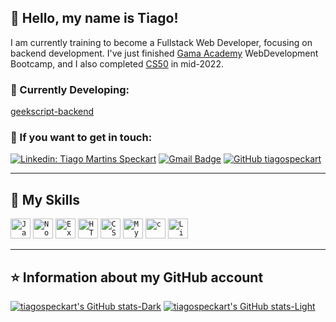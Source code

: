 ## 🐧 Hello, my name is <strong>Tiago!</strong>
I am currently training to become a Fullstack Web Developer, focusing on backend development. I've just finished [Gama Academy](https://www.gama.academy/gama-experience/desenvolvimento-web) WebDevelopment Bootcamp, and I also completed [CS50](https://cs50.harvard.edu/x/2022/) in mid-2022.

### 🔭 Currently Developing:
[geekscript-backend](https://github.com/tiagospeckart/geekscript-backend)

### 💬 If you want to get in touch:

[![Linkedin: Tiago Martins Speckart](https://img.shields.io/badge/-Tiago_Martins_Speckart-blue?style=flat-square&logo=Linkedin&logoColor=white&link=https://www.linkedin.com/in/tiago-martins-speckart-27b518247/)](https://www.linkedin.com/in/tiago-martins-speckart-27b518247/)
[![Gmail Badge](https://img.shields.io/badge/-tiagospeckart@gmail.com-006bed?style=flat-square&logo=Gmail&logoColor=white&link=mailto:tiagospeckart@gmail.com)](mailto:tiagospeckart@gmail.com)
[![GitHub tiagospeckart]( https://img.shields.io/github/followers/tiagospeckart?label=follow&style=social)](https://github.com/tiagospeckart)

----

## 🚀 My Skills

<code><img height="32" src="https://img.shields.io/badge/JavaScript-323330?style=for-the-badge&logo=javascript&logoColor=F7DF1E" alt="Javascript"/></code>
<code><img height="32" src="https://img.shields.io/badge/Node.js-43853D?style=for-the-badge&logo=node.js&logoColor=white" alt="Nodejs"/></code>
<code><img height="32" src="https://img.shields.io/badge/Express.js-404D59?style=for-the-badge" alt="Express.js"/></code>
<code><img height="32" src="https://img.shields.io/badge/HTML5-E34F26?style=for-the-badge&logo=html5&logoColor=white" alt="HTML5"/></code>
<code><img height="32" src="https://img.shields.io/badge/CSS3-1572B6?style=for-the-badge&logo=css3&logoColor=white" alt="CSS"/></code>
<code><img height="32" src="https://img.shields.io/badge/MySQL-00000F?style=for-the-badge&logo=mysql&logoColor=white" alt="MySQL"/></code>
<code><img height="32" src="https://img.shields.io/badge/C-00599C?style=for-the-badge&logo=c&logoColor=white" alt="c"/></code>
<code><img height="32" src="https://img.shields.io/badge/Linux-E34F26?style=for-the-badge&logo=linux&logoColor=black" alt="Linux"/></code>

---

## ⭐ Information about my GitHub account
[![tiagospeckart's GitHub stats-Dark](https://github-readme-stats.vercel.app/api?username=tiagospeckart&show_icons=true&theme=dracula#gh-dark-mode-only)](https://github.com/anuraghazra/github-readme-stats#gh-dark-mode-only)
[![tiagospeckart's GitHub stats-Light](https://github-readme-stats.vercel.app/api?username=tiagospeckart&show_icons=true&theme=vue#gh-light-mode-only)](https://github.com/anuraghazra/github-readme-stats#gh-light-mode-only)

<!---
tiagospeckart/tiagospeckart is a ✨ special ✨ repository because its `README.md` (this file) appears on your GitHub profile.
You can click the Preview link to take a look at your changes.
--->
